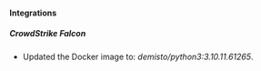 #### Integrations
##### CrowdStrike Falcon
- Updated the Docker image to: *demisto/python3:3.10.11.61265*.
